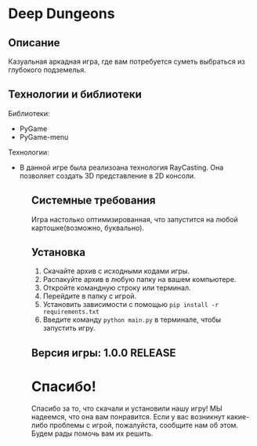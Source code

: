 <h1>Deep Dungeons</h1>
<h2>Описание</h2>
Казуальная аркадная игра, где вам потребуется суметь выбраться из глубокого подземелья. 

<h2>Технологии и библиотеки</h2>
Библиотеки:
<ul>
    <li>PyGame</li>
    <li>PyGame-menu</li>
</ul>
Технологии:
<ul>
    <li>В данной игре была реализоана технология RayCasting. Она позволяет создать 3D представление в 2D консоли.</li>
<ul>


<h2>Системные требования</h2>
Игра настолько оптимизированная, что запустится на любой картошке(возможно, буквально).

<h2>Установка</h2>
<ol>
    <li>Скачайте архив с исходными кодами игры.</li>
    <li>Распакуйте архив в любую папку на вашем компьютере.</li>
    <li>Откройте командную строку или терминал.</li>
    <li>Перейдите в папку с игрой.</li>
    <li>Установить зависимости с помощью <code>pip install -r requirements.txt</code></li>
    <li>Введите команду <code>python main.py</code> в терминале, чтобы запустить игру.</li>
</ol>

<h2>Версия игры: 1.0.0 RELEASE</h2>

<h1>Спасибо!</h1>
Спасибо за то, что скачали и установили нашу игру! МЫ надеемся, что она вам понравится. Если у вас возникнут какие-либо проблемы с игрой, пожалуйста, сообщите нам об этом. Будем рады помочь вам их решить.
